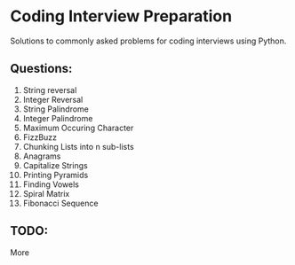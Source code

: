 # Coding Interview Preparation
Solutions to commonly asked problems for coding interviews using Python.

## Questions:
1. String reversal <br>
2. Integer Reversal <br>
3. String Palindrome <br>
4. Integer Palindrome <br>
5. Maximum Occuring Character <br> 
6. FizzBuzz <br>
7. Chunking Lists into n sub-lists <br>
8. Anagrams <br>
9. Capitalize Strings <br>
10. Printing Pyramids <br>
11. Finding Vowels <br>
12. Spiral Matrix <br>
13. Fibonacci Sequence <br>

## TODO:
More


